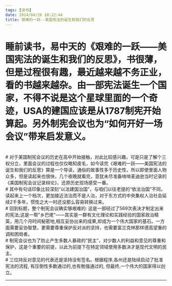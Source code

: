 ```yaml
---
tags: [读书]
date: 2014/04/26 10:22:44
title: 艰难的一跃--美国宪法的诞生和我们的反思
---
```



# 睡前读书，易中天的《艰难的一跃——美国宪法的诞生和我们的反思》，书很薄，但是过程很有趣，最近越来越不务正业，看的书越来越杂。由一部宪法诞生一个国家，不得不说是这个星球里面的一个奇迹，USA的建国应该是从1787制宪开始算起。另外制宪会议也为“如何开好一场会议”带来启发意义。

<br/>
# 对于美国制宪会议的历史在高中开始接触，对此比较感兴趣，可是只是了解个三权分立，里面会议的过程也仅仅略知皮毛，如今读完《艰难的一跃——美国宪法的诞生和我们的反思》算是一个导读，通俗的故事性多于历史性，所以即使里面人物众多，但是读起来也很快，几个夜晚就看完，意犹未尽准备啃啃麦迪逊当时记录的《美国制宪会议记录辩论》，还原历史现场感受一番。
<!--more-->
<br/>
# 其中有句话印象比较深刻“以法建国治国”，与咱们以往老提的“依法治国”不同，读起来上一个档次，更加接近法治而不是人治，对于东方式的中央集权人治社会延续2千多年，惯性之大一时还没那么容易转换过来。
<br/>
# 回到标题，整个制宪会议确实够艰难的: 这是一部经过了569次表决才制定出来的宪法;这是一帮"乡巴佬"——其实是一群有文化理论和实践经验的国家政治精英，用几个月时间秘密地,相互妥协出来的成果,却成为一个伟大国家的基石。一方面需要妥协智慧，更需要尊重保护反对派的坚持，也需要富兰克林那样德高望重的调和困局者。
<br/>
# 制宪会议也为了防止产生多数人暴政的“民主”，对少数人的利益和意见的尊重和保护，这是个重要的前提，以此为前提下在特定领域使用多数决才是现代文明的民主。
<br/>
# 三位持反对意见的代表还是坚持没有签名。根据程序,各州还是陆续启动了批准宪法的流程, 有压倒性多数通过的,也有勉强通过的, 但最终,一个伟大的国家得以创立。

 * * *
